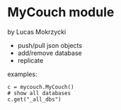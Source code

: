 MyCouch module
==============
by Lucas Mokrzycki

  - push/pull json objects
  - add/remove database
  - replicate
    
examples:
    
    c = mycouch.MyCouch()
    # show all databases
    c.get("_all_dbs")
    
